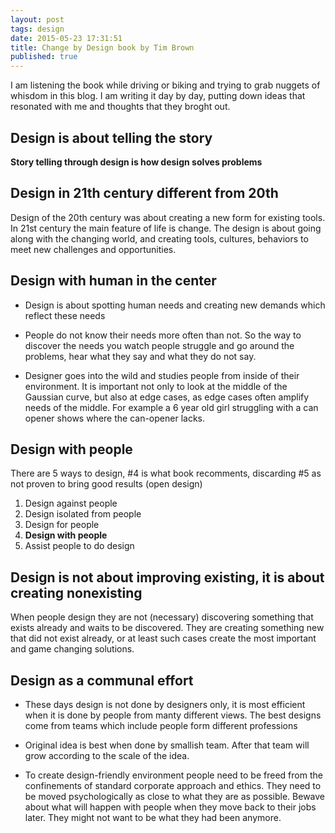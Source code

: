 ```yaml
---
layout: post
tags: design
date: 2015-05-23 17:31:51
title: Change by Design book by Tim Brown
published: true
---
```


I am listening the book while driving or biking and trying to grab nuggets of
whisdom in this blog. I am writing it day by day, putting down ideas that
resonated with me and thoughts that they broght out.


Design is about telling the story
---------------------------------

**Story telling through design is how design solves problems**

Design in 21th century different from 20th
------------------------------------------

Design of the 20th century was about creating a new form for existing tools.
In 21st century the main feature of life is change. The design is about
going along with the changing world, and creating tools, cultures, behaviors
to meet new challenges and opportunities.


Design with human in the center
-------------------------------

* Design is about spotting human needs and creating new demands which reflect
  these needs

* People do not know their needs more often than not. So the way to discover
  the needs you watch people struggle and go around the problems, hear what
  they say and what they do not say.

* Designer goes into the wild and studies people from inside of their
  environment. It is important not only to look at the middle of the Gaussian
  curve, but also at edge cases, as edge cases often amplify needs of the
  middle.  For example a 6 year old girl struggling with a can opener shows
  where the can-opener lacks.


Design with people
------------------

There are 5 ways to design, #4 is what book recomments, discarding #5 as not
proven to bring good results (open design)

1. Design against people
2. Design isolated from people
3. Design for people
4. **Design with people**
5. Assist people to do design


Design is not about improving existing, it is about creating nonexisting
------------------------------------------------------------------------

When people design they are not (necessary) discovering something that exists
already and waits to be discovered. They are creating something new that did
not exist already, or at least such cases create the most important and game
changing solutions.

Design as a communal effort
---------------------------

* These days design is not done by designers only, it is most efficient when
  it is done by people from manty different views. The best designs come from
  teams which include people form different professions

* Original idea is best when done by smallish team. After that team will grow
  according to the scale of the idea.

* To create design-friendly environment people need to be freed from the
  confinements of standard corporate approach and ethics. They need to be moved
  psychologically as close to what they are as possible. Bewave about what will
  happen with people when they move back to their jobs later. They might not
  want to be what they had been anymore.
